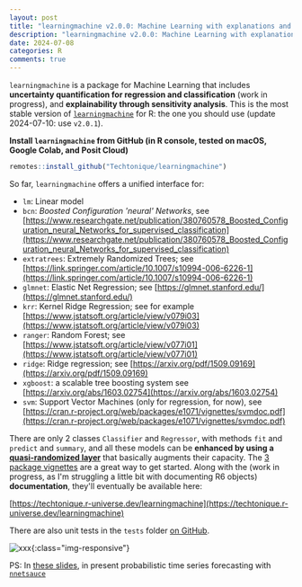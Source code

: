 ```yaml
---
layout: post
title: "learningmachine v2.0.0: Machine Learning with explanations and uncertainty quantification"
description: "learningmachine v2.0.0: Machine Learning with explanations and uncertainty quantification"
date: 2024-07-08
categories: R
comments: true
---
```


`learningmachine` is a package for Machine Learning that includes **uncertainty quantification for regression and classification** (work in progress), and **explainability through sensitivity analysis**. This is the most stable version of [`learningmachine`](https://github.com/Techtonique/learningmachine) for R: the one you should use (update 2024-07-10: use `v2.0.1`). 

**Install `learningmachine` from GitHub (in R console, tested on macOS, Google Colab, and Posit Cloud)**

```R
remotes::install_github("Techtonique/learningmachine")
```

So far, `learningmachine` offers a unified interface for: 

- `lm`: Linear model
- `bcn`: *Boosted Configuration 'neural' Networks*, see [https://www.researchgate.net/publication/380760578_Boosted_Configuration_neural_Networks_for_supervised_classification](https://www.researchgate.net/publication/380760578_Boosted_Configuration_neural_Networks_for_supervised_classification)
- `extratrees`: Extremely Randomized Trees; see [https://link.springer.com/article/10.1007/s10994-006-6226-1](https://link.springer.com/article/10.1007/s10994-006-6226-1)
- `glmnet`: Elastic Net Regression; see [https://glmnet.stanford.edu/](https://glmnet.stanford.edu/)
- `krr`: Kernel Ridge Regression; see for example [https://www.jstatsoft.org/article/view/v079i03](https://www.jstatsoft.org/article/view/v079i03)
- `ranger`: Random Forest; see [https://www.jstatsoft.org/article/view/v077i01](https://www.jstatsoft.org/article/view/v077i01)
- `ridge`: Ridge regression; see [https://arxiv.org/pdf/1509.09169](https://arxiv.org/pdf/1509.09169)
- `xgboost`: a scalable tree boosting system see [https://arxiv.org/abs/1603.02754](https://arxiv.org/abs/1603.02754)
- `svm`: Support Vector Machines (only for regression, for now), see [https://cran.r-project.org/web/packages/e1071/vignettes/svmdoc.pdf](https://cran.r-project.org/web/packages/e1071/vignettes/svmdoc.pdf)

There are only 2 classes `Classifier` and `Regressor`, with methods `fit` and `predict` and `summary`, and all these models can be **enhanced by using a [quasi-randomized layer](https://github.com/Techtonique/nnetsauce)** that basically augments their capacity. The [3 package vignettes](https://github.com/Techtonique/learningmachine/tree/main/vignettes) are a great way to get started. Along with the (work in progress, as I'm struggling a little bit with documenting R6 objects) **documentation**, they'll eventually be available here:

[https://techtonique.r-universe.dev/learningmachine](https://techtonique.r-universe.dev/learningmachine)

There are also unit tests in the `tests` folder [on GitHub](https://github.com/Techtonique/learningmachine). 

![xxx]({{base}}/images/2024-03-25/2024-03-25-image1.png){:class="img-responsive"}      

PS: In [these slides](https://www.researchgate.net/publication/381957724_Probabilistic_Forecasting_with_RandomizedQuasi-Randomized_networks_presentation_at_the_International_Symposium_on_Forecasting_2024), in present probabilistic time series forecasting with [`nnetsauce`](https://github.com/Techtonique/nnetsauce)